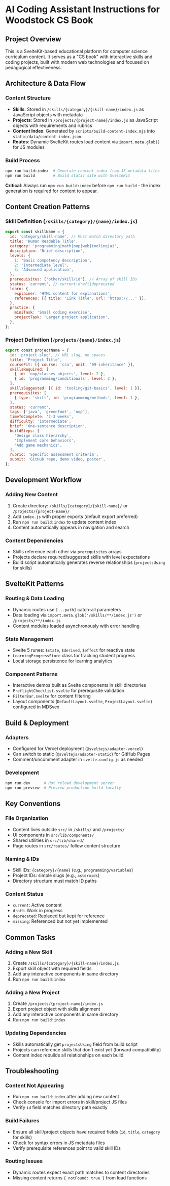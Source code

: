 # AI Coding Assistant Instructions for Woodstock CS Book

## Project Overview

This is a SvelteKit-based educational platform for computer science curriculum content. It serves as a "CS book" with interactive skills and coding projects, built with modern web technologies and focused on pedagogical effectiveness.

## Architecture & Data Flow

### Content Structure

- **Skills**: Stored in `/skills/{category}/{skill-name}/index.js` as JavaScript objects with metadata
- **Projects**: Stored in `/projects/{project-name}/index.js` as JavaScript objects with requirements and rubrics
- **Content Index**: Generated by `scripts/build-content-index.mjs` into `static/data/content-index.json`
- **Routes**: Dynamic SvelteKit routes load content via `import.meta.glob()` for JS modules

### Build Process

```bash
npm run build:index  # Generate content index from JS metadata files
npm run build        # Build static site with SvelteKit
```

**Critical**: Always run `npm run build:index` before `npm run build` - the index generation is required for content to appear.

## Content Creation Patterns

### Skill Definition (`/skills/{category}/{name}/index.js`)

```javascript
export const skillName = {
  id: 'category/skill-name', // Must match directory path
  title: 'Human Readable Title',
  category: 'programming|math|oop|web|tooling|ai',
  description: 'Brief description',
  levels: {
    1: 'Basic competency description',
    2: 'Intermediate level',
    3: 'Advanced application',
  },
  prerequisites: ['other/skill/id'], // Array of skill IDs
  status: 'current', // current|draft|deprecated
  learn: {
    explainer: 'HTML content for explanations',
    references: [{ title: 'Link Title', url: 'https://...' }],
  },
  practice: {
    miniTask: 'Small coding exercise',
    projectTask: 'Larger project application',
  },
};
```

### Project Definition (`/projects/{name}/index.js`)

```javascript
export const projectName = {
  id: 'project-slug', // URL slug, no spaces
  title: 'Project Title',
  courseFit: [{ course: 'csa', unit: '09-inheritance' }],
  skillsRequired: [
    { id: 'oop/classes-objects', level: 2 },
    { id: 'programming/conditionals', level: 2 },
  ],
  skillsSuggested: [{ id: 'tooling/git-basics', level: 1 }],
  prerequisites: [
    { type: 'skill', id: 'programming/methods', level: 1 },
  ],
  status: 'current',
  tags: ['java', 'greenfoot', 'oop'],
  timeToComplete: '2-3 weeks',
  difficulty: 'intermediate',
  brief: 'One-sentence description',
  buildSteps: [
    'Design class hierarchy',
    'Implement core behaviors',
    'Add game mechanics',
  ],
  rubric: 'Specific assessment criteria',
  submit: 'GitHub repo, demo video, poster',
};
```

## Development Workflow

### Adding New Content

1. Create directory: `/skills/{category}/{skill-name}/` or `/projects/{project-name}/`
2. Add `index.js` with proper exports (default export preferred)
3. Run `npm run build:index` to update content index
4. Content automatically appears in navigation and search

### Content Dependencies

- Skills reference each other via `prerequisites` arrays
- Projects declare required/suggested skills with level expectations
- Build script automatically generates reverse relationships (`projectsUsing` for skills)

## SvelteKit Patterns

### Routing & Data Loading

- Dynamic routes use `[...path]` catch-all parameters
- Data loading via `import.meta.glob('/skills/**/index.js')` or `/projects/**/index.js`
- Content modules loaded asynchronously with error handling

### State Management

- Svelte 5 runes: `$state`, `$derived`, `$effect` for reactive state
- `LearningProgressStore` class for tracking student progress
- Local storage persistence for learning analytics

### Component Patterns

- Interactive demos built as Svelte components in skill directories
- `PreflightChecklist.svelte` for prerequisite validation
- `FilterBar.svelte` for content filtering
- Layout components (`DefaultLayout.svelte`, `ProjectLayout.svelte`) configured in MDSvex

## Build & Deployment

### Adapters

- Configured for Vercel deployment (`@sveltejs/adapter-vercel`)
- Can switch to static (`@sveltejs/adapter-static`) for GitHub Pages
- Comment/uncomment adapter in `svelte.config.js` as needed

### Development

```bash
npm run dev      # Hot reload development server
npm run preview  # Preview production build locally
```

## Key Conventions

### File Organization

- Content lives outside `src/` in `/skills/` and `/projects/`
- UI components in `src/lib/components/`
- Shared utilities in `src/lib/shared/`
- Page routes in `src/routes/` follow content structure

### Naming & IDs

- Skill IDs: `{category}/{name}` (e.g., `programming/variables`)
- Project IDs: simple slugs (e.g., `asteroids`)
- Directory structure must match ID paths

### Content Status

- `current`: Active content
- `draft`: Work in progress
- `deprecated`: Replaced but kept for reference
- `missing`: Referenced but not yet implemented

## Common Tasks

### Adding a New Skill

1. Create `/skills/{category}/{skill-name}/index.js`
2. Export skill object with required fields
3. Add any interactive components in same directory
4. Run `npm run build:index`

### Adding a New Project

1. Create `/projects/{project-name}/index.js`
2. Export project object with skills alignment
3. Add any interactive components in same directory
4. Run `npm run build:index`

### Updating Dependencies

- Skills automatically get `projectsUsing` field from build script
- Projects can reference skills that don't exist yet (forward compatibility)
- Content index rebuilds all relationships on each build

## Troubleshooting

### Content Not Appearing

- Run `npm run build:index` after adding new content
- Check console for import errors in skill/project JS files
- Verify `id` field matches directory path exactly

### Build Failures

- Ensure all skill/project objects have required fields (`id`, `title`, `category` for skills)
- Check for syntax errors in JS metadata files
- Verify prerequisite references point to valid skill IDs

### Routing Issues

- Dynamic routes expect exact path matches to content directories
- Missing content returns `{ notFound: true }` from load functions
